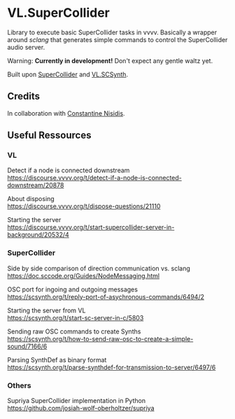 # VL.SuperCollider

Library to execute basic SuperCollider tasks in vvvv.
Basically a wrapper around *sclang* that generates simple commands to control the SuperCollider audio server.

Warning: **Currently in development!** Don't expect any gentle waltz yet.

Built upon [SuperCollider](https://supercollider.github.io/) and [VL.SCSynth](https://github.com/cnisidis/VL.SCSynth).

## Credits
In collaboration with [Constantine Nisidis](https://www.nisidis.com/).

## Useful Ressources

### VL

Detect if a node is connected downstream<br />
https://discourse.vvvv.org/t/detect-if-a-node-is-connected-downstream/20878

About disposing<br />
https://discourse.vvvv.org/t/dispose-questions/21110

Starting the server<br />
https://discourse.vvvv.org/t/start-supercollider-server-in-background/20532/4

### SuperCollider

Side by side comparison of direction communication vs. sclang<br />
https://doc.sccode.org/Guides/NodeMessaging.html

OSC port for ingoing and outgoing messages<br />
https://scsynth.org/t/reply-port-of-asychronous-commands/6494/2

Starting the server from VL<br />
https://scsynth.org/t/start-sc-server-in-c/5803

Sending raw OSC commands to create Synths<br />
https://scsynth.org/t/how-to-send-raw-osc-to-create-a-simple-sound/7166/6

Parsing SynthDef as binary format<br />
https://scsynth.org/t/parse-synthdef-for-transmission-to-server/6497/6

### Others

Supriya SuperCollider implementation in Python<br />
https://github.com/josiah-wolf-oberholtzer/supriya